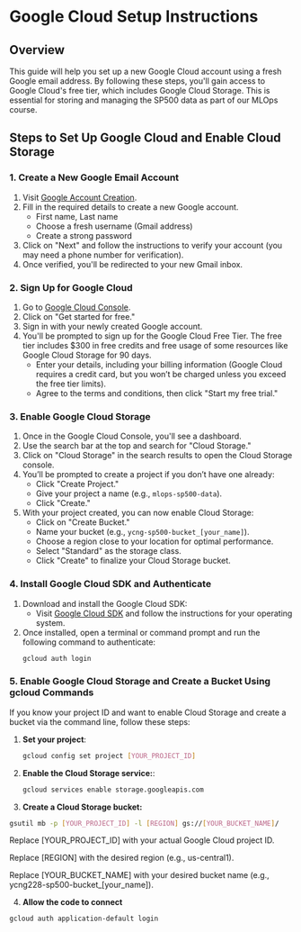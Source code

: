 # Google Cloud Setup Instructions

## Overview

This guide will help you set up a new Google Cloud account using a fresh Google email address. By following these steps, you'll gain access to Google Cloud's free tier, which includes Google Cloud Storage. This is essential for storing and managing the SP500 data as part of our MLOps course.

## Steps to Set Up Google Cloud and Enable Cloud Storage

### 1. Create a New Google Email Account

1. Visit [Google Account Creation](https://accounts.google.com/signup).
2. Fill in the required details to create a new Google account.
   - First name, Last name
   - Choose a fresh username (Gmail address)
   - Create a strong password
3. Click on "Next" and follow the instructions to verify your account (you may need a phone number for verification).
4. Once verified, you'll be redirected to your new Gmail inbox.

### 2. Sign Up for Google Cloud

1. Go to [Google Cloud Console](https://console.cloud.google.com/).
2. Click on "Get started for free."
3. Sign in with your newly created Google account.
4. You'll be prompted to sign up for the Google Cloud Free Tier. The free tier includes $300 in free credits and free usage of some resources like Google Cloud Storage for 90 days.
   - Enter your details, including your billing information (Google Cloud requires a credit card, but you won’t be charged unless you exceed the free tier limits).
   - Agree to the terms and conditions, then click "Start my free trial."

### 3. Enable Google Cloud Storage

1. Once in the Google Cloud Console, you'll see a dashboard.
2. Use the search bar at the top and search for "Cloud Storage."
3. Click on "Cloud Storage" in the search results to open the Cloud Storage console.
4. You’ll be prompted to create a project if you don’t have one already:
   - Click "Create Project."
   - Give your project a name (e.g., `mlops-sp500-data`).
   - Click "Create."
5. With your project created, you can now enable Cloud Storage:
   - Click on "Create Bucket."
   - Name your bucket (e.g., `ycng-sp500-bucket_[your_name]`).
   - Choose a region close to your location for optimal performance.
   - Select "Standard" as the storage class.
   - Click "Create" to finalize your Cloud Storage bucket.

### 4. Install Google Cloud SDK and Authenticate

1. Download and install the Google Cloud SDK:
   - Visit [Google Cloud SDK](https://cloud.google.com/sdk/docs/install) and follow the instructions for your operating system.
2. Once installed, open a terminal or command prompt and run the following command to authenticate:
   ```bash
   gcloud auth login
   

### 5. Enable Google Cloud Storage and Create a Bucket Using gcloud Commands

If you know your project ID and want to enable Cloud Storage and create a bucket via the command line, follow these steps:

1. **Set your project**:
   ```bash
   gcloud config set project [YOUR_PROJECT_ID]
   ```
   

2. **Enable the Cloud Storage service:**:
   ```bash
   gcloud services enable storage.googleapis.com
   ```
   

3. **Create a Cloud Storage bucket:**

```bash
gsutil mb -p [YOUR_PROJECT_ID] -l [REGION] gs://[YOUR_BUCKET_NAME]/
```

Replace [YOUR_PROJECT_ID] with your actual Google Cloud project ID.

Replace [REGION] with the desired region (e.g., us-central1).

Replace [YOUR_BUCKET_NAME] with your desired bucket name (e.g., ycng228-sp500-bucket_[your_name]).

4. **Allow the code to connect**

```bash
gcloud auth application-default login
```
